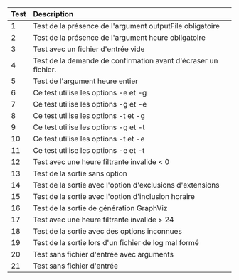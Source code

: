 | Test      |Description     |
| :------------ | :------------- |
| 1       |Test de la présence de l'argument outputFile obligatoire     |
| 2     |Test de la présence de l'argument heure obligatoire    |
| 3        |Test avec un fichier d'entrée vide      |
| 4        |Test de la demande de confirmation avant d'écraser un fichier.      |
| 5        |Test de l'argument heure entier      |
| 6        |Ce test utilise les options -e et -g      |
| 7        |Ce test utilise les options -g et -e      |
| 8        |Ce test utilise les options -t et -g      |
| 9        |Ce test utilise les options -g et -t      |
| 10        |Ce test utilise les options -t et -e      |
| 11       |Ce test utilise les options -e et -t      |
| 12        |Test avec une heure filtrante invalide < 0      |
| 13        |Test de la sortie sans option      |
| 14        |Test de la sortie avec l'option d'exclusions d'extensions      |
| 15        |Test de la sortie avec l'option d'inclusion horaire      |
| 16        |Test de la sortie de génération GraphViz      |
| 17        |Test avec une heure filtrante invalide > 24      |
| 18        |Test de la sortie avec des options inconnues      |
| 19        |Test de la sortie lors d'un fichier de log mal formé      |
| 20        |Test sans fichier d'entrée avec arguments      |
| 21        |Test sans fichier d'entrée      |

